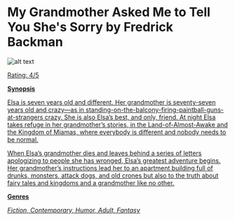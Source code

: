 # My Grandmother Asked Me to Tell You She's Sorry by Fredrick Backman

![alt text](bookimages/grandmother-image.png)

<u> Rating: 4/5 <u>

**Synopsis**

Elsa is seven years old and different. Her grandmother is seventy-seven years old and crazy—as in standing-on-the-balcony-firing-paintball-guns-at-strangers crazy. She is also Elsa’s best, and only, friend. At night Elsa takes refuge in her grandmother’s stories, in the Land-of-Almost-Awake and the Kingdom of Miamas, where everybody is different and nobody needs to be normal.

When Elsa’s grandmother dies and leaves behind a series of letters apologizing to people she has wronged, Elsa’s greatest adventure begins. Her grandmother’s instructions lead her to an apartment building full of drunks, monsters, attack dogs, and old crones but also to the truth about fairy tales and kingdoms and a grandmother like no other.

**Genres**

*Fiction, Contemporary, Humor, Adult, Fantasy*